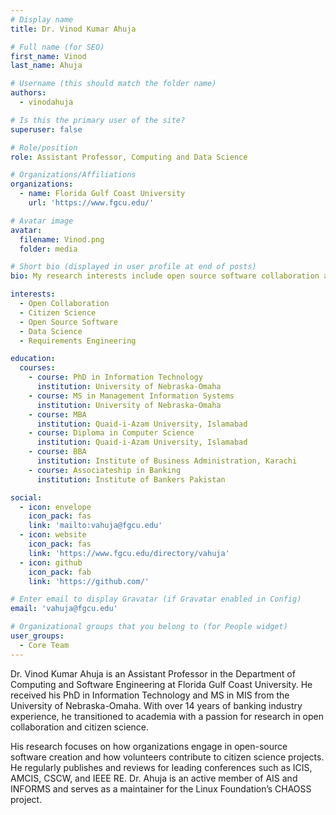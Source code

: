 ```yaml
---
# Display name
title: Dr. Vinod Kumar Ahuja

# Full name (for SEO)
first_name: Vinod
last_name: Ahuja

# Username (this should match the folder name)
authors:
  - vinodahuja

# Is this the primary user of the site?
superuser: false

# Role/position
role: Assistant Professor, Computing and Data Science

# Organizations/Affiliations
organizations:
  - name: Florida Gulf Coast University
    url: 'https://www.fgcu.edu/'

# Avatar image
avatar:
  filename: Vinod.png
  folder: media

# Short bio (displayed in user profile at end of posts)
bio: My research interests include open source software collaboration and volunteer performance in citizen science projects.

interests:
  - Open Collaboration
  - Citizen Science
  - Open Source Software
  - Data Science
  - Requirements Engineering

education:
  courses:
    - course: PhD in Information Technology
      institution: University of Nebraska-Omaha
    - course: MS in Management Information Systems
      institution: University of Nebraska-Omaha
    - course: MBA
      institution: Quaid-i-Azam University, Islamabad
    - course: Diploma in Computer Science
      institution: Quaid-i-Azam University, Islamabad
    - course: BBA
      institution: Institute of Business Administration, Karachi
    - course: Associateship in Banking
      institution: Institute of Bankers Pakistan

social:
  - icon: envelope
    icon_pack: fas
    link: 'mailto:vahuja@fgcu.edu'
  - icon: website
    icon_pack: fas
    link: 'https://www.fgcu.edu/directory/vahuja'
  - icon: github
    icon_pack: fab
    link: 'https://github.com/'

# Enter email to display Gravatar (if Gravatar enabled in Config)
email: 'vahuja@fgcu.edu'

# Organizational groups that you belong to (for People widget)
user_groups:
  - Core Team
---
```


Dr. Vinod Kumar Ahuja is an Assistant Professor in the Department of Computing and Software Engineering at Florida Gulf Coast University. He received his PhD in Information Technology and MS in MIS from the University of Nebraska-Omaha. With over 14 years of banking industry experience, he transitioned to academia with a passion for research in open collaboration and citizen science.

His research focuses on how organizations engage in open-source software creation and how volunteers contribute to citizen science projects. He regularly publishes and reviews for leading conferences such as ICIS, AMCIS, CSCW, and IEEE RE. Dr. Ahuja is an active member of AIS and INFORMS and serves as a maintainer for the Linux Foundation’s CHAOSS project.
